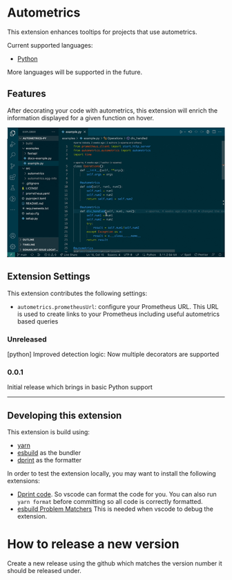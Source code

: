# Autometrics

This extension enhances tooltips for projects that use autometrics.

Current supported languages:

- [Python](https://pypi.org/project/autometrics/)

More languages will be supported in the future.

## Features

After decorating your code with autometrics, this extension will enrich the information displayed for a given function on hover.

![Enhanced autometrics information](./images/demo.gif)

## Extension Settings

This extension contributes the following settings:

- `autometrics.prometheusUrl`: configure your Prometheus URL. This URL is used to create links to your Prometheus including useful autometrics based queries

### Unreleased

[python] Improved detection logic: Now multiple decorators are supported

### 0.0.1

Initial release which brings in basic Python support

---

## Developing this extension

This extension is build using:

- [yarn](yarnpkg.com)
- [esbuild](https://github.com/evanw/esbuild) as the bundler
- [dprint](https://github.com/dprint/dprint) as the formatter

In order to test the extension locally, you may want to install the following extensions:

- [Dprint code](https://marketplace.visualstudio.com/items?itemName=dprint.dprint). So vscode can format the code for you. You can also run `yarn format` before committing so all code is correctly formatted.
- [esbuild Problem Matchers](https://marketplace.visualstudio.com/items?itemName=connor4312.esbuild-problem-matchers) This is needed when vscode to debug the extension.

# How to release a new version

Create a new release using the github which matches the version number it should be released under.
